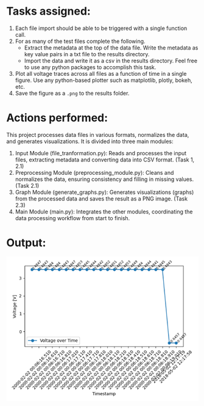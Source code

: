 # Tasks assigned:
1. Each file import should be able to be triggered with a single function call.
2. For as many of the test files complete the following.
   * Extract the metadata at the top of the data file. Write the metadata as key value pairs in a txt file to the results directory.
   * Import the data and write it as a csv in the results directory. Feel free to use any python packages to accomplish this task.
3. Plot all voltage traces across all files as a function of time in a single figure. Use any python-based plotter such as matplotlib, plotly, bokeh, etc.
4. Save the figure as a `.png` to the results folder.


# Actions performed:

This project processes data files in various formats, normalizes the data, and generates visualizations. It is divided into three main modules:

1) Input Module (file_tranformation.py): 
Reads and processes the input files, extracting metadata and converting data into CSV format. (Task 1, 2.1)
2) Preprocessing Module (preprocessing_module.py): Cleans and normalizes the data, ensuring consistency and filling in missing values. (Task 2.1)
3) Graph Module (generate_graphs.py): Generates visualizations (graphs) from the processed data and saves the result as a PNG image. (Task 2.3)
4) Main Module (main.py): Integrates the other modules, coordinating the data processing workflow from start to finish.


# Output:
![Time vs Voltage graph](results/voltage_traces_final.png)

